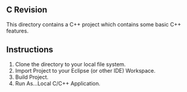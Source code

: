 ## C Revision
This directory contains a C++ project which contains some basic C++ features.

## Instructions
1. Clone the directory to your local file system.
2. Import Project to your Eclipse (or other IDE) Workspace.
3. Build Project.
4. Run As...Local C/C++ Application.
 
